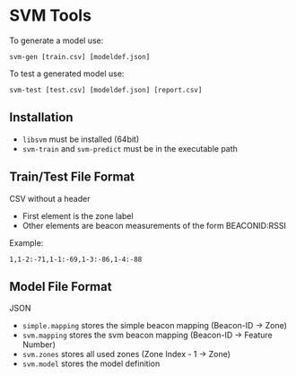 # SVM Tools

To generate a model use:

```
svm-gen [train.csv] [modeldef.json]
```

To test a generated model use:

```
svm-test [test.csv] [modeldef.json] [report.csv]
```


## Installation

* `libsvm` must be installed (64bit)
* `svm-train` and `svm-predict` must be in the executable path


## Train/Test File Format

CSV without a header

* First element is the zone label
* Other elements are beacon measurements of the form BEACONID:RSSI

Example:

```
1,1-2:-71,1-1:-69,1-3:-86,1-4:-88
```


## Model File Format

JSON

* `simple.mapping` stores the simple beacon mapping (Beacon-ID -> Zone)
* `svm.mapping` stores the svm beacon mapping (Beacon-ID -> Feature Number)
* `svm.zones` stores all used zones (Zone Index - 1 -> Zone)
* `svm.model` stores the model definition
